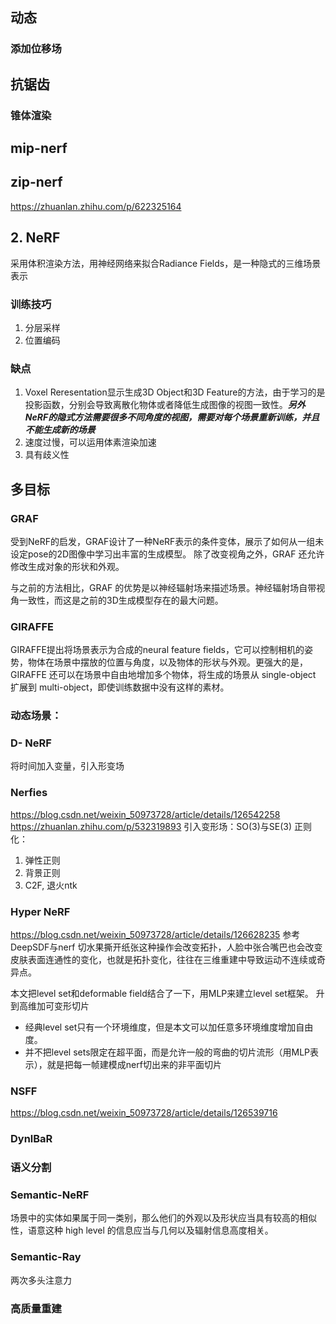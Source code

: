 ## 动态

### 添加位移场

## 抗锯齿

### 锥体渲染

## mip-nerf

## zip-nerf
https://zhuanlan.zhihu.com/p/622325164

## 2. NeRF
采用体积渲染方法，用神经网络来拟合Radiance Fields，是一种隐式的三维场景表示
### 训练技巧
1. 分层采样
2. 位置编码

### 缺点
1. Voxel Reresentation显示生成3D Object和3D Feature的方法，由于学习的是投影函数，分别会导致离散化物体或者降低生成图像的视图一致性。***另外NeRF的隐式方法需要很多不同角度的视图，需要对每个场景重新训练，并且不能生成新的场景***
2. 速度过慢，可以运用体素渲染加速
3. 具有歧义性
## 多目标
### GRAF
受到NeRF的启发，GRAF设计了一种NeRF表示的条件变体，展示了如何从一组未设定pose的2D图像中学习出丰富的生成模型。 除了改变视角之外，GRAF 还允许修改生成对象的形状和外观。

与之前的方法相比，GRAF 的优势是以神经辐射场来描述场景。神经辐射场自带视角一致性，而这是之前的3D生成模型存在的最大问题。
### GIRAFFE
GIRAFFE提出将场景表示为合成的neural feature fields，它可以控制相机的姿势，物体在场景中摆放的位置与角度，以及物体的形状与外观。更强大的是，GIRAFFE 还可以在场景中自由地增加多个物体，将生成的场景从 single-object 扩展到 multi-object，即使训练数据中没有这样的素材。
### 动态场景：
### D- NeRF
将时间加入变量，引入形变场
### Nerfies
https://blog.csdn.net/weixin_50973728/article/details/126542258
https://zhuanlan.zhihu.com/p/532319893
引入变形场：SO(3)与SE(3)
正则化：
1. 弹性正则
2. 背景正则
3. C2F, 退火ntk
### Hyper NeRF
https://blog.csdn.net/weixin_50973728/article/details/126628235
参考DeepSDF与nerf
切水果撕开纸张这种操作会改变拓扑，人脸中张合嘴巴也会改变皮肤表面连通性的变化，也就是拓扑变化，往往在三维重建中导致运动不连续或奇异点。

本文把level set和deformable field结合了一下，用MLP来建立level set框架。
升到高维加可变形切片

- 经典level set只有一个环境维度，但是本文可以加任意多环境维度增加自由度。
- 并不把level sets限定在超平面，而是允许一般的弯曲的切片流形（用MLP表示），就是把每一帧建模成nerf切出来的非平面切片
### NSFF
https://blog.csdn.net/weixin_50973728/article/details/126539716


### DynlBaR
### 语义分割
### Semantic-NeRF
场景中的实体如果属于同一类别，那么他们的外观以及形状应当具有较高的相似性，语意这种 high level 的信息应当与几何以及辐射信息高度相关。

### Semantic-Ray
两次多头注意力


### 高质量重建